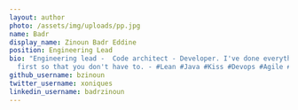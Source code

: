 ```yaml
---
layout: author
photo: /assets/img/uploads/pp.jpg
name: Badr
display_name: Zinoun Badr Eddine
position: Engineering Lead
bio: "Engineering lead -  Code architect - Developer. I've done everything wrong
  first so that you don't have to. - #Lean #Java #Kiss #Devops #Agile #Design"
github_username: bzinoun
twitter_username: xoniques
linkedin_username: badrzinoun
---
```

